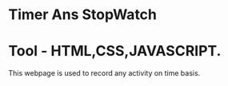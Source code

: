 # Timer Ans StopWatch
# Tool - HTML,CSS,JAVASCRIPT.
This webpage is used to record any activity on time basis.
